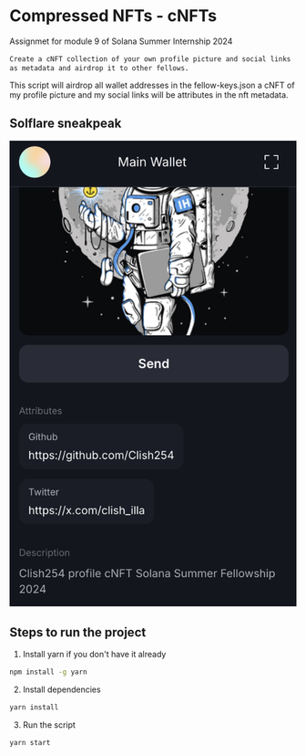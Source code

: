 # Compressed NFTs - cNFTs
Assignmet for module 9 of Solana Summer Internship 2024
```
Create a cNFT collection of your own profile picture and social links as metadata and airdrop it to other fellows.
```

This script will airdrop all wallet addresses in the fellow-keys.json a cNFT of my profile picture and my social links will be attributes in the nft metadata.

## Solflare sneakpeak
![Solflare sneakpeak](solflare.png)

## Steps to run the project
1. Install yarn if you don't have it already
```sh
npm install -g yarn
```
2. Install dependencies
```sh
yarn install
```
3. Run the script
```sh
yarn start
```
